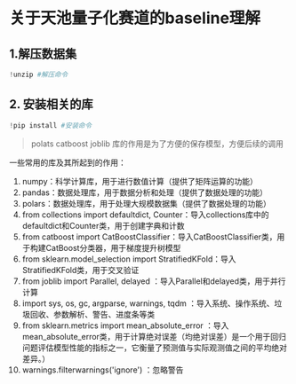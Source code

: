 # 关于天池量子化赛道的baseline理解

## 1.解压数据集
```python
!unzip #解压命令
```

## 2. 安装相关的库
```python
!pip install #安装命令
```
> polats catboost joblib 库的作用是为了方便的保存模型，方便后续的调用

一些常用的库及其所起到的作用：
1. numpy：科学计算库，用于进行数值计算（提供了矩阵运算的功能）
2. pandas：数据处理库，用于数据分析和处理（提供了数据处理的功能）
3. polars：数据处理库，用于处理大规模数据集（提供了数据处理的功能）
4. from collections import defaultdict, Counter：导入collections库中的defaultdict和Counter类，用于创建字典和计数
5. from catboost import CatBoostClassifier：导入CatBoostClassifier类，用于构建CatBoost分类器，用于梯度提升树模型
6. from sklearn.model_selection import StratifiedKFold：导入StratifiedKFold类，用于交叉验证
7. from joblib import Parallel, delayed ：导入Parallel和delayed类，用于并行计算
8. import sys, os, gc, argparse, warnings, tqdm ：导入系统、操作系统、垃圾回收、参数解析、警告、进度条等类
9. from sklearn.metrics import mean_absolute_error ：导入mean_absolute_error类，用于计算绝对误差（均绝对误差）是一个用于回归问题评估模型性能的指标之一，它衡量了预测值与实际观测值之间的平均绝对差异。）
10. warnings.filterwarnings('ignore') ：忽略警告

